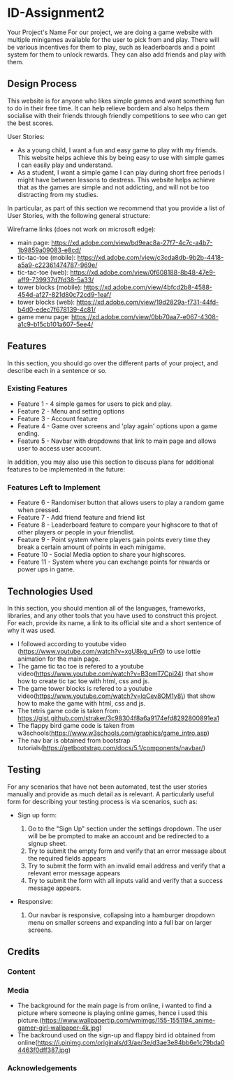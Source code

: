 # ID-Assignment2

Your Project's Name
For our project, we are doing a game website with multiple minigames available for the user to pick from and play. There will be various incentives for them to play, such as leaderboards and a point system for them to unlock rewards. They can also add friends and play with them.

## Design Process
This website is for anyone who likes simple games and want something fun to do in their free time. It can help relieve bordem and also helps them socialise with their friends through friendly competitions to see who can get the best scores. 

User Stories:
- As a young child, I want a fun and easy game to play with my friends. This website helps achieve this by being easy to use with simple games I can easily play and understand.
- As a student, I want a simple game I can play during short free periods I might have between lessons to destress. This website helps achieve that as the games are simple and not addicting, and will not be too distracting from my studies. 

In particular, as part of this section we recommend that you provide a list of User Stories, with the following general structure:

Wireframe links (does not work on microsoft edge):
- main page: https://xd.adobe.com/view/bd9eac8a-27f7-4c7c-a4b7-1b9859a09083-e8cd/
- tic-tac-toe (mobile): https://xd.adobe.com/view/c3cda8db-9b2b-4418-a5a9-c22361474787-969e/
- tic-tac-toe (web): https://xd.adobe.com/view/0f608188-8b48-47e9-aff9-739937d7fd38-5a33/
- tower blocks (mobile): https://xd.adobe.com/view/4bfcd2b8-4588-454d-af27-821d80c72cd9-1eaf/
- tower blocks (web): https://xd.adobe.com/view/19d2829a-f731-44fd-b4d0-edec7f678139-4c81/
- game menu page: https://xd.adobe.com/view/0bb70aa7-e067-4308-a1c9-b15cb101a607-5ee4/

## Features
In this section, you should go over the different parts of your project, and describe each in a sentence or so.

### Existing Features
- Feature 1 - 4 simple games for users to pick and play.
- Feature 2 - Menu and setting options
- Feature 3 - Account feature
- Feature 4 - Game over screens and 'play again' options upon a game ending. 
- Feature 5 - Navbar with dropdowns that link to main page and allows user to access user account. 

In addition, you may also use this section to discuss plans for additional features to be implemented in the future:

### Features Left to Implement
- Feature 6 - Randomiser button that allows users to play a random game when pressed. 
- Feature 7 - Add friend feature and friend list
- Feature 8 - Leaderboard feature to compare your highscore to that of other players or people in your friendlist.
- Feature 9 - Point system where players gain points every time they break a certain amount of points in each minigame.
- Feature 10 - Social Media option to share your highscores. 
- Feature 11 - System where you can exchange points for rewards or power ups in game. 

## Technologies Used
In this section, you should mention all of the languages, frameworks, libraries, and any other tools that you have used to construct this project. For each, provide its name, a link to its official site and a short sentence of why it was used.
- I followed according to youtube video (https://www.youtube.com/watch?v=xgU8kg_uFr0) to use lottie animation for the main page.
- The game tic tac toe is refered to a youtube video(https://www.youtube.com/watch?v=B3pmT7Cpi24) that show how to create tic tac toe with html, css and js.
- The game tower blocks is refered to a youtube video(https://www.youtube.com/watch?v=lqCev8OM1y8\) that show how to make the game with html, css and js.
- The tetris game code is taken from: https://gist.github.com/straker/3c98304f8a6a9174efd8292800891ea1
- The flappy bird game code is taken from w3schools(https://www.w3schools.com/graphics/game_intro.asp)
- The nav bar is obtained from bootstrap tutorials(https://getbootstrap.com/docs/5.1/components/navbar/)

## Testing
For any scenarios that have not been automated, test the user stories manually and provide as much detail as is relevant. A particularly useful form for describing your testing process is via scenarios, such as:

- Sign up form:
  1. Go to the "Sign Up" section under the settings dropdown. The user will be be prompted to make an account and be redirected to a signup sheet. 
  2. Try to submit the empty form and verify that an error message about the required fields appears
  3. Try to submit the form with an invalid email address and verify that a relevant error message appears
  4. Try to submit the form with all inputs valid and verify that a success message appears.

- Responsive:
  1. Our navbar is responsive, collapsing into a hamburger dropdown menu on smaller screens and expanding into a full bar on larger screens. 


## Credits
### Content

### Media
- The background for the main page is from online, i wanted to find a picture where someone is playing online games, hence i used this picture.(https://www.wallpapertip.com/wmimgs/155-1551194_anime-gamer-girl-wallpaper-4k.jpg)
- The backround used on the sign-up and flappy bird id obtained from online(https://i.pinimg.com/originals/d3/ae/3e/d3ae3e84bb6e1c79bda04463f0dff387.jpg)
### Acknowledgements

